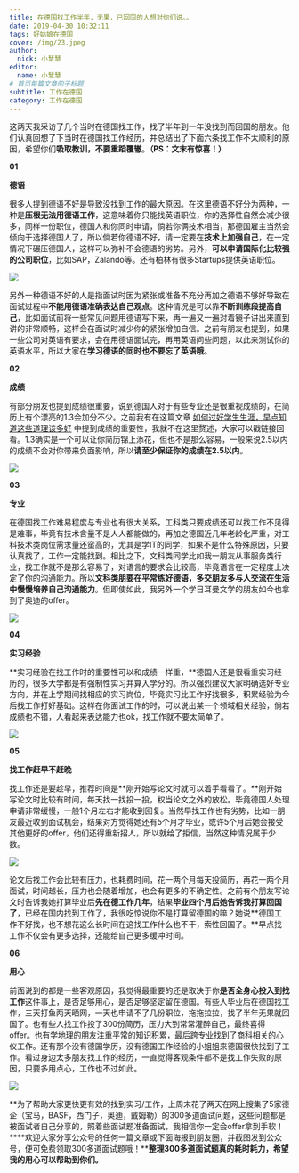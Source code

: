 ```yaml
---
title: 在德国找工作半年，无果，已回国的人想对你们说。。
date: 2019-04-30 10:32:11
tags: 好姑娘在德国
cover: /img/23.jpeg
author: 
  nick: 小慧慧
editor:
  name: 小慧慧
# 首页每篇文章的子标题
subtitle: 工作在德国
category: 工作在德国
---
```


这两天我采访了几个当时在德国找工作，找了半年到一年没找到而回国的朋友。他们认真回想了下当时在德国找工作经历，并总结出了下面六条找工作不太顺利的原因，希望你们**吸取教训，不要重蹈覆辙**。**（PS：文末有惊喜！）**

  

**01**

**德语**

  

很多人提到德语不好是导致没找到工作的最大原因。在这里德语不好分为两种，一种是**压根无法用德语工作**，这意味着你只能找英语职位，你的选择性自然会减少很多，同样一份职位，德国人和你同时申请，倘若你俩技术相当，那德国雇主当然会倾向于选择德国人了，所以倘若你德语不好，请一定要在**技术上加强自己**，在一定情况下碾压德国人，这样可以弥补不会德语的劣势。另外，**可以申请国际化比较强的公司职位**，比如SAP，Zalando等。还有柏林有很多Startups提供英语职位。

![](https://mmbiz.qpic.cn/mmbiz_jpg/rW3MWnUicJ7eJIrQYV22avMaXzgm5lqyXPFEtLbdC7jaKHatuiapfRAyiaOaUsj2AndJG7zoXsbMQQW1IgMefZ9BQ/640?wx_fmt=jpeg)

另外一种德语不好的人是指面试时因为紧张或准备不充分再加之德语不够好导致在面试过程中**不能用德语准确表达自己观点**。这种情况是可以靠**不断训练段提高自己**，比如面试前将一些常见问题用德语写下来，再一遍又一遍对着镜子讲出来直到讲的非常顺畅，这样会在面试时减少你的紧张增加自信。之前有朋友也提到，如果一些公司对英语有要求，会在用德语面试完，再用英语问些问题，以此来测试你的英语水平，所以大家在**学习德语的同时也不要忘了英语哦**。

  

**02**

**成绩**

  

有部分朋友也提到成绩很重要，说到德国人对于有些专业还是很重视成绩的，在简历上有个漂亮的1.3会加分不少。之前我有在这篇文章 [如何过好学生生涯，早点知道这些道理该多好](http://mp.weixin.qq.com/s?__biz=MzI0OTE4MTY1Ng==&mid=2649564226&idx=1&sn=73c4314ba1bbede6e0b956e1efe5ca21&chksm=f18ce0f5c6fb69e370d1c193099e0794bc4331adec7f9409eba026e49201717d191fc84b20b1&scene=21#wechat_redirect) 中提到成绩的重要性，我就不在这里赘述，大家可以戳链接回看。1.3确实是一个可以让你简历锦上添花，但也不是那么容易，一般来说2.5以内的成绩不会对你带来负面影响，所以**请至少保证你的成绩在2.5以内**。  

![](https://mmbiz.qpic.cn/mmbiz_jpg/rW3MWnUicJ7eJIrQYV22avMaXzgm5lqyXpwmfP4DOcyIjibD1J3GVaQqIGLB4DKfiabc6DKLeHoyGXaPvH1WiaYGEg/640?wx_fmt=jpeg)

  

**03**

**专业**

在德国找工作难易程度与专业也有很大关系，工科类只要成绩还可以找工作不见得是难事，毕竟有技术含量不是人人都能做的，再加之德国近几年老龄化严重，对工科技术类岗位需求量还蛮高的，尤其是学IT的同学，如果不是什么特殊原因，只要认真找了，工作一定能找到。相比之下，文科类同学比如我一朋友从事服务类行业，找工作就不是那么容易了，对语言的要求会比较高，毕竟语言在一定程度上决定了你的沟通能力。所以**文科类朋要在平常练好德语，多交朋友多与人交流在生活中慢慢培养自己沟通能力**。但即使如此，我另外一个学日耳曼文学的朋友如今也拿到了奥迪的offer。

![](https://mmbiz.qpic.cn/mmbiz_jpg/rW3MWnUicJ7eJIrQYV22avMaXzgm5lqyXB7Gu0m8uCauiayPEFuTQaPXFJfyWMGGS0xPSFT7QHqUibZVOLvXTjCZA/640?wx_fmt=jpeg)

  

**04**

**实习经验**

  

**实习经验在找工作时的重要性可以和成绩一样重，**德国人还是很看重实习经历的，很多大学都是有强制性实习并算入学分的。所以强烈建议大家明确选好专业方向，并在上学期间找相应的实习岗位，毕竟实习比工作好找很多，积累经验为今后找工作打好基础。这样在你面试工作的时，可以说出某一个领域相关经验，倘若成绩也不错，人看起来表达能力也ok，找工作就不要太简单了。

![](https://mmbiz.qpic.cn/mmbiz_jpg/rW3MWnUicJ7eJIrQYV22avMaXzgm5lqyXqqibn3UqlTgkvrcjUcvtqY2ZMAWL76xyMr1iazmTCXL0ZvhzMYGu9a2g/640?wx_fmt=jpeg)

  

**05**

**找工作赶早不赶晚**

找工作还是要趁早，推荐时间是**刚开始写论文时就可以着手看看了。**刚开始写论文时比较有时间，每天找一找投一投，权当论文之外的放松。毕竟德国人处理申请非常缓慢，一般1个月左右才能收到回复。当然早找工作也有劣势，比如一朋友最近收到面试机会，结果对方觉得她还有5个月才毕业，或许5个月后她会接受其他更好的offer，他们还得重新招人，所以就给了拒信，当然这种情况属于少数。

![](https://mmbiz.qpic.cn/mmbiz_jpg/rW3MWnUicJ7eJIrQYV22avMaXzgm5lqyXawEvdicl9aeOzZVs93eznYE0SRGQ9icgU14I0j7EjwQI5kuoicbPmRIibw/640?wx_fmt=jpeg)

论文后找工作会比较有压力，也耗费时间，花一两个月每天投简历，再花一两个月面试，时间越长，压力也会随着增加，也会有更多的不确定性。之前有个朋友写论文时告诉我她打算毕业后**先在德工作几年**，结果**毕业四个月后她告诉我打算回国了**，已经在国内找到工作了，我很吃惊说你不是打算留德国的嘛？她说**德国工作不好找，也不想花这么长时间在这找工作什么也不干，索性回国了。**早点找工作不仅会有更多选择，还能给自己更多缓冲时间。

  

**06**

**用心**

前面说到的都是一些客观原因，我觉得最重要的还是取决于你**是否全身心投入到找工作**这件事上，是否足够用心，是否足够坚定留在德国。有些人毕业后在德国找工作，三天打鱼两天晒网，一天也申请不了几份职位，拖拖拉拉，找了半年无果就回国了。也有些人找工作投了300份简历，压力大到常常灌醉自己，最终喜得offer。也有学地理的朋友注重平常的知识积累，最后跨专业找到了商科相关的心仪工作。还有那个没有德国学历，没有德国工作经验的小姐姐来德国很快找到了工作。看过身边太多朋友找工作的经历，一直觉得客观条件都不是找工作失败的原因，只要多用点心，工作也不过如此。

![](https://mmbiz.qpic.cn/mmbiz_jpg/rW3MWnUicJ7eJIrQYV22avMaXzgm5lqyXkSL2nUuX3Q8o0UjaibxiaYZMnQCzd0KQEOFwMrh9kpHZiaX7wp6XFic5fQ/640?wx_fmt=jpeg)

**为了帮助大家更快更有效的找到实习/工作，上周末花了两天在网上搜集了5家德企（宝马，BASF，西门子，奥迪，戴姆勒）的300多道面试问题，这些问题都是被面试者自己分享的，照着些面试题准备面试，我相信你一定会offer拿到手软！****欢迎大家分享公众号的任何一篇文章或下面海报到朋友圈，并截图发到公众号，便可免费领取300多道面试题哦！****整理300多道面试题真的耗时耗力，希望我的用心可以帮助到你们。**
